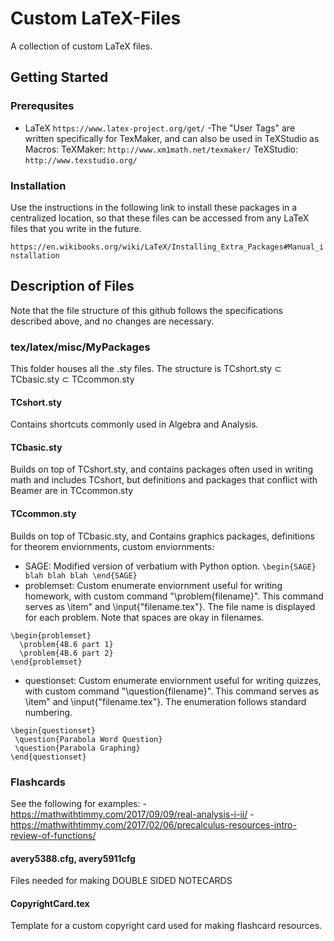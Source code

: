# Custom LaTeX-Files
A collection of custom LaTeX files.

## Getting Started

### Prerequsites
- LaTeX ```https://www.latex-project.org/get/```
-The "User Tags" are written specifically for TexMaker, and can also be used in TeXStudio as Macros:
  TeXMaker: ```http://www.xm1math.net/texmaker/```
  TeXStudio: ```http://www.texstudio.org/```

### Installation
Use the instructions in the following link to install these packages in a centralized location, so that these files can be accessed from any LaTeX files that you write in the future. 

```https://en.wikibooks.org/wiki/LaTeX/Installing_Extra_Packages#Manual_installation ```


## Description of Files
Note that the file structure of this github follows the specifications described above, and no changes are necessary.

### tex/latex/misc/MyPackages
This folder houses all the .sty files. The structure is TCshort.sty ⊂ TCbasic.sty ⊂ TCcommon.sty
#### TCshort.sty 
Contains shortcuts commonly used in Algebra and Analysis.
#### TCbasic.sty
Builds on top of TCshort.sty, and contains packages often used in writing math and includes TCshort, but definitions and packages that conflict with Beamer are in TCcommon.sty
#### TCcommon.sty
Builds on top of TCbasic.sty, and Contains graphics packages, definitions for theorem enviornments, custom enviornments:
  - SAGE: Modified version of verbatium with Python option.
  ```\begin{SAGE} blah blah blah \end{SAGE}```
  - problemset: Custom enumerate enviornment useful for writing homework, with custom command "\problem{filename}". This command serves as \item" and \input{"filename.tex"}. The file name is displayed for each problem. Note that spaces are okay in filenames.
  ```
  \begin{problemset}
    \problem{4B.6 part 1}
    \problem{4B.6 part 2}
  \end{problemset}
  ```
  - questionset: Custom enumerate enviornment useful for writing quizzes, with custom command "\question{filename}". This command serves as \item" and \input{"filename.tex"}. The enumeration follows standard numbering.
   ```
  \begin{questionset}
    \question{Parabola Word Question}
    \question{Parabola Graphing}
  \end{questionset}
  ```

### Flashcards
See the following for examples:
-https://mathwithtimmy.com/2017/09/09/real-analysis-i-ii/
-https://mathwithtimmy.com/2017/02/06/precalculus-resources-intro-review-of-functions/

#### avery5388.cfg, avery5911cfg
Files needed for making DOUBLE SIDED NOTECARDS

#### CopyrightCard.tex
Template for a custom copyright card used for making flashcard resources.
